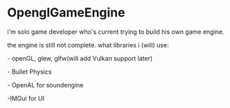 # OpenglGameEngine
i'm solo game developer who's current trying to build his own game engine.
<p>the engine is still not complete.
what libraries i (will) use:
</p><p>
- openGL, glew, glfw(will add Vulkan support later)

</p><p>
- Bullet Physics
</p><p>
- OpenAL for soundengine
</p><p>
-IMGui for UI
</p>


